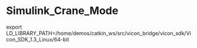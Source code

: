 # Simulink_Crane_Mode
export LD_LIBRARY_PATH=/home/demos/catkin_ws/src/vicon_bridge/vicon_sdk/Vicon_SDK_1.3_Linux/64-bit
